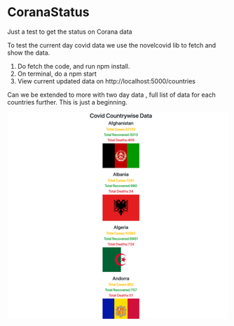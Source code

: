 # CoranaStatus
Just a test to get the status on Corana data


To test the current day covid data we use the novelcovid lib to fetch and show the data.

1. Do fetch the code, and run npm install.
2. On terminal, do a npm start
3. View current updated data on http://localhost:5000/countries

Can we be extended to more with two day data , full list of data for each countries further. This is just a beginning.

![Screenshot](screenshot.png)
